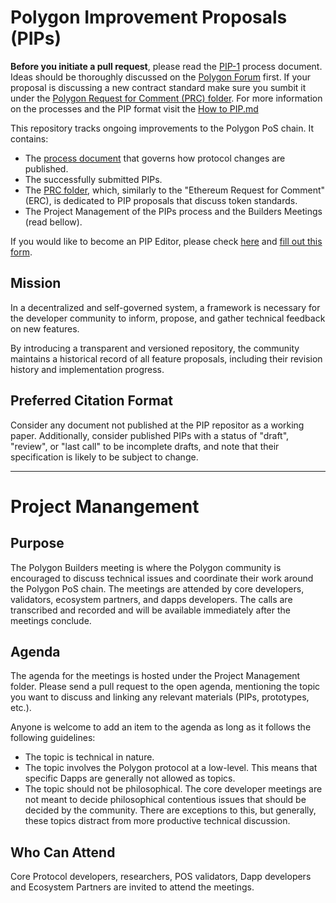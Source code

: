 # Polygon Improvement Proposals (PIPs)

**Before you initiate a pull request**, please read the [PIP-1](https://github.com/hrook1/Polygon-Improvement-Proposals/blob/main/PIPs/PIP%20-1%20.md) process document. Ideas should be thoroughly discussed on the [Polygon Forum](https://forum.polygon.technology/) first.
If your proposal is discussing a new contract standard make sure you sumbit it under the [Polygon Request for Comment (PRC) folder](https://github.com/hrook1/Polygon-Improvement-Proposals/tree/main/PIP/PRC).
For more information on the processes and the PIP format visit the [How to PIP.md](https://github.com/hrook1/Polygon-Improvement-Proposals/blob/main/How%20to%20PIP.md)

This repository tracks ongoing improvements to the Polygon PoS chain. It contains:

- The [process document](https://forum.polygon.technology/) that governs how protocol changes are published.
- The successfully submitted PIPs. 
- The [PRC folder](https://github.com/hrook1/Polygon-Improvement-Proposals/tree/main/PIP/PRC), which, similarly to the "Ethereum Request for Comment" (ERC), is dedicated to PIP proposals that discuss token standards.
- The Project Management of the PIPs process and the Builders Meetings (read bellow). 

If you would like to become an PIP Editor, please check [here](https://github.com/hrook1/Polygon-Improvement-Proposals/blob/main/How%20to%20become%20a%20PIP%20Editor.md) and [fill out this form](https://docs.google.com/forms/d/e/1FAIpQLSc6GYClhafq5sPsRDhvJeCf66dCq_iwKzwdv8uVIfu_4Y1YLw/viewform).

## Mission

In a decentralized and self-governed system, a framework is necessary for the developer community to inform, propose, and gather technical feedback on new features. 

By introducing a transparent and versioned repository, the community maintains a historical record of all feature proposals, including their revision history and implementation progress.

## Preferred Citation Format

Consider any document not published at the PIP repositor as a working paper. Additionally, consider published PIPs with a status of "draft", "review", or "last call" to be incomplete drafts, and note that their specification is likely to be subject to change.

---

# Project Manangement 

## Purpose 

The Polygon Builders meeting is where the Polygon community is encouraged to discuss technical issues and coordinate their work around the Polygon PoS chain. The meetings are attended by core developers, validators, ecosystem partners, and dapps developers.
The calls are transcribed and recorded and will be available immediately after the meetings conclude.

## Agenda

The agenda for the meetings is hosted under the Project Management folder. Please send a pull request to the open agenda, mentioning the topic you want to discuss and linking any relevant materials (PIPs, prototypes, etc.). 

Anyone is welcome to add an item to the agenda as long as it follows the following guidelines: 

- The topic is technical in nature.
- The topic involves the Polygon protocol at a low-level. This means that specific Dapps are generally not allowed as topics.
- The topic should not be philosophical. The core developer meetings are not meant to decide philosophical contentious issues that should be decided by the community. There are exceptions to this, but generally, these topics distract from more productive technical discussion.

## Who Can Attend 

Core Protocol developers, researchers, POS validators, Dapp developers and Ecosystem Partners are invited to attend the meetings. 
